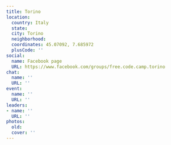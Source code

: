 ```yaml
---
title: Torino
location:
  country: Italy
  state: 
  city: Torino
  neighborhood: 
  coordinates: 45.07092, 7.685972
  plusCode: ''
social:
  name: Facebook page
  URL: https://www.facebook.com/groups/free.code.camp.torino
chat:
  name: ''
  URL: ''
event:
  name: ''
  URL: ''
leaders:
- name: ''
  URL: ''
photos:
  old: 
  cover: ''
---
```

